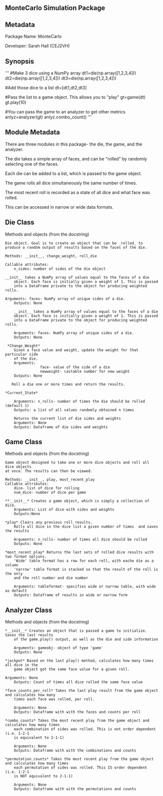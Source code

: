## MonteCarlo Simulation Package

## Metadata

Package Name: MonteCarlo

Developer: Sarah Hall (CEJ2VH)

## Synopsis  

'''
#Make 3 dice using a NumPy array
dt1=die(np.array([1,2,3,4]))
dt2=die(np.array([1,2,3,4]))
dt3=die(np.array([1,2,3,4]))

#Add those dice to a list
dt=[dt1,dt2,dt3]

#Pass the list to a game object. This allows you to "play"
gt=game(dt)
gt.play(10)

#You can pass the game to an analyzer to get other metrics
anlyz=analyzer(gt)
anlyz.combo_count()
'''

## Module Metadata 

There are three modules in this package- the die, the game, and the analyzer.  

The die takes a simple array of faces, and can be "rolled"  by randomly selecting one of the faces.  

Each die can be added to a list, which is passed to the game object.  

The game rolls all dice simultaneously the same number of times.  

The most recent roll is recorded as a state of all dice and what face was rolled.  

This can be accessed in narrow or wide data formats.  

## Die Class  

Methods and objects (from the docstring)  

    Die object. Goal is to create an object that can be _rolled_ to 
    produce a random output of results based on the faces of the die.
    
    Methods: __init__, change_weight, roll_die

    Callable attributes:
        n_sides: number of sides of the die object
    
    __init__ takes a NumPy array of values equal to the faces of a die
        object. Each face is initially given a weight of 1. This is passed 
        into a DataFrame private to the object for producing weighted rolls.

    Arguments: faces- NumPy array of unique sides of a die.
        Outputs: None

        __init__ takes a NumPy array of values equal to the faces of a die
        object. Each face is initially given a weight of 1. This is passed 
        into a DataFrame private to the object for producing weighted rolls.

        Arguments: faces- NumPy array of unique sides of a die.
        Outputs: None

     *Change_Weight*
        Given a face value and weight, update the weight for that particular side 
        of the die.
        Arguments: 
                    face- value of the side of a die
                    newweight- castable number for new weight 
        Outputs: None

       Roll a die one or more times and return the results.

    *Current_State*
        
        Arguments: n_rolls- number of times the die should be rolled (default 1)
        Outputs: a list of all values randomly obtained n times

        Returns the current list of die sides and weights
        Arguments: None
        Outputs: Dataframe of die sides and weights
  

## Game Class  
Methods and objects (from the docstring) 
    
    Game object designed to take one or more dice objects and roll all dice objects
    at once. The results can then be viewed.
    
    Methods: __init__, play, most_recent_play
    Callable attributes:
        dice- list of dice for rolling
        num_dice- number of dice per game

    **__init__* Creates a game object, which is simply a collection of dice. 
        Arguments: List of dice with sides and weights
        Outputs:None 

    *play* Clears any previous roll results.
        Rolls all dice in the dice list a given number of times  and saves the results

        Arguments: n_rolls- number of times all dice should be rolled
        Outputs: None  

    *most_recent_play* Returns the last sets of rolled dice results with two format options.
        'Wide' table format has a row for each roll, with eache die as a column
        'narrow' table format is stacked so that the result of the roll is the only 
        and the roll number and die number

        Arguments: tableformat- specifies wide or narrow table, with wide as default
        Outputs: Dataframe of results in wide or narrow form


## Analyzer Class  
Methods and objects (from the docstring) 

    *__init__* Creates an object that is passed a game to initialize. Saves the last results
        of the game.play() output, as well as the die and side information

        Arguments: gameobj- object of type 'game'
        Outputs: None

    *jackpot* Based on the last play() method, calculates how many times all dice in the
        game object got the same face value for a given roll.

    Arguments: None
        Outputs: Count of times all dice rolled the same face value

    *face_counts_per_roll* Takes the last play result from the game object and calculates how many
        times each face was rolled, per roll.

        Arguments: None
        Outputs: Dataframe with with the faces and counts per roll

    *combo_counts* Takes the most recent play from the game object and calculates how many times
        each combination of sides was rolled. This is not order dependent (i.e. 1-2-1
        is equivalent to 2-1-1)

        Arguments: None
        Outputs: Dataframe with with the combinations and counts 
    
    *permutation_counts* Takes the most recent play from the game object and calculates how many times
        each permutation of sides was rolled. This IS order dependent (i.e. 1-2-1
        is NOT equivalent to 2-1-1)

        Arguments: None
        Outputs: Dataframe with with the permutations and counts
